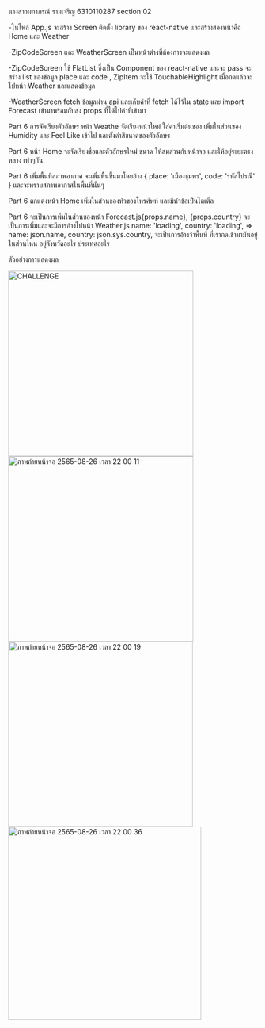 นางสาวผกาภรณ์ รามเจริญ 6310110287 section 02

-ในไฟล์ App.js จะสร้าง Screen ติดตั้ง library ของ react-native  และสร้างสองหน้าคือ  Home และ Weather  


-ZipCodeScreen และ WeatherScreen เป็นหน้าต่างที่ต้องการจะแสดงผล 

-ZipCodeScreen ใช้ FlatList ซึ่งเป็น Component ของ react-native และจะ pass จะสร้าง list ของข้อมูล place และ code , ZipItem จะใช้ TouchableHighlight เมื่อกดแล้วจะ ไปหน้า Weather และแสดงข้อมูล


-WeatherScreen  fetch ข้อมูลผ่าน api และเก็บค่าที่ fetch ได้ไว้ใน state และ import Forecast เข้ามาพร้อมกับส่ง props ที่ได้ไปค่าที่เข้ามา


Part 6 การจัดเรียงตัวอักษร หน้า Weathe
จัดเรียงหน้าใหม่ ใส่ค่าเริ่มต้นของ เพิ่มในส่วนของ Humidity และ Feel Like เข้าไป และตั้งค่าสีขนาดของตัวอักษร

Part 6 หน้า Home จะจัดเรียงชื่อและตัวอักษรใหม่ ขนาด ให้สมส่วนกับหน้าจอ และให้อยู่ระยะตรงหลาง เท่าๆกัน

Part 6 เพิ่มพื้นที่สภาพอากาศ จะเพิ่มพื้นขึ้นมาโดยอ้าง { place: 'เมืองชุมพร', code: 'รหัสไปรณี' } และจะทราบสภาพอากาศในพื้นที่นั้นๆ 

Part 6 ตกแต่งหน้า Home เพิ่มในส่วนของหัวของโทรศัพท์ และมีหัวข้อเป็นไตเติ้ล

Part 6 จะเป็นการเพิ่มในส่วนของหน้า Forecast.js<Text style={style.location}>{props.name}, {props.country} </Text> จะเป็นการเพิ่มและจะมีการอ้างไปหน้า Weather.js name: 'loading', country: 'loading', =>  name: json.name, country: json.sys.country, จะเป็นการอ้างว่าพื้นที่ ที่เรากดเข้ามามันอยู่ในส่วนไหน อยู่จังหวัดอะไร ประเทศอะไร

ตัวอย่างการแสดงผล

<img width="374" alt="CHALLENGE" src="https://user-images.githubusercontent.com/110577837/186947179-bc0339d2-51ad-4cfb-b744-c6b66c0bd28f.png">

<img width="374" alt="ภาพถ่ายหน้าจอ 2565-08-26 เวลา 22 00 11" src="https://user-images.githubusercontent.com/110577837/186947234-0439d635-6805-459f-8aaa-7bf4b5cd34dd.png">

<img width="373" alt="ภาพถ่ายหน้าจอ 2565-08-26 เวลา 22 00 19" src="https://user-images.githubusercontent.com/110577837/186947296-4bbef907-f01f-43cf-954d-5f5aae9a0720.png">

<img width="390" alt="ภาพถ่ายหน้าจอ 2565-08-26 เวลา 22 00 36" src="https://user-images.githubusercontent.com/110577837/186947338-6894cf44-7f70-4ac7-bbf1-f40b25385a8a.png">

